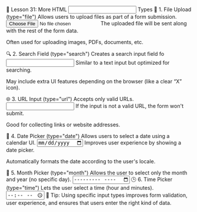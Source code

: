 🧠 Lesson 31: More HTML <input> Types
📁 1. File Upload (type="file")
Allows users to upload files as part of a form submission.
<input type="file">
The uploaded file will be sent along with the rest of the form data.

Often used for uploading images, PDFs, documents, etc.

🔍 2. Search Field (type="search")
Creates a search input field fo
<input type="search">
Similar to a text input but optimized for searching.

May include extra UI features depending on the browser (like a clear “X” icon).

🌐 3. URL Input (type="url")
Accepts only valid URLs.
<input type="url">
If the input is not a valid URL, the form won't submit.

Good for collecting links or website addresses.

📅 4. Date Picker (type="date")
Allows users to select a date using a calendar UI.
<input type="date">
Improves user experience by showing a date picker.

Automatically formats the date according to the user's locale.

📆 5. Month Picker (type="month")
Allows the user to select only the month and year (no specific day).
<input type="month">
🕒 6. Time Picker (type="time")
Lets the user select a time (hour and minutes).
<input type="time">
📌 Tip: Using specific input types improves form validation, user experience, and ensures that users enter the right kind of data.
